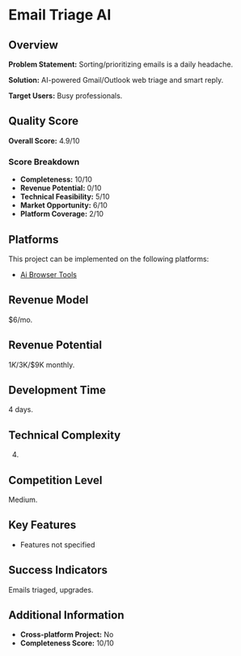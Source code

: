 # Email Triage AI

## Overview
**Problem Statement:** Sorting/prioritizing emails is a daily headache.

**Solution:** AI-powered Gmail/Outlook web triage and smart reply.

**Target Users:** Busy professionals.

## Quality Score
**Overall Score:** 4.9/10

### Score Breakdown
- **Completeness:** 10/10
- **Revenue Potential:** 0/10
- **Technical Feasibility:** 5/10
- **Market Opportunity:** 6/10
- **Platform Coverage:** 2/10

## Platforms
This project can be implemented on the following platforms:
- [Ai Browser Tools](./platforms/ai-browser-tools/)

## Revenue Model
$6/mo.

## Revenue Potential
$1K/$3K/$9K monthly.

## Development Time
4 days.

## Technical Complexity
4.

## Competition Level
Medium.

## Key Features
- Features not specified

## Success Indicators
Emails triaged, upgrades.

## Additional Information
- **Cross-platform Project:** No
- **Completeness Score:** 10/10
